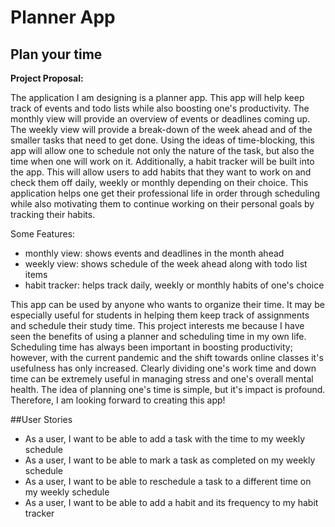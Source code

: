 # Planner App

## Plan your time


**Project Proposal:**

The application I am designing is a planner app. This app will help keep track of events and todo lists while also
boosting one's productivity. The monthly view will provide an overview of events or deadlines coming up. The weekly 
view will provide a break-down of the week ahead and of the smaller tasks that need to get done. Using the ideas of 
time-blocking, this app will allow one to schedule not only the nature of the task, but also the time when one will 
work on it. Additionally, a habit tracker will be built into the app. This will allow users to add habits that they 
want to work on and check them off daily, weekly or monthly depending on their choice. 
This application helps one get their professional life in order through scheduling while also motivating
 them to continue working on their personal goals by tracking their habits. 
 
 Some Features:
 - monthly view: shows events and deadlines in the month ahead
 - weekly view: shows schedule of the week ahead along with todo list items
 - habit tracker: helps track daily, weekly or monthly habits of one's choice
 
 
 This app can be used by anyone who wants to organize their time. It may be especially useful for students in helping 
 them keep track of assignments and schedule their study time. This project interests me because I have seen the 
 benefits of using a planner and scheduling time in my own life. Scheduling time has always been important in boosting 
 productivity; however, with the current pandemic and the shift towards online classes it's usefulness has only 
 increased. Clearly dividing one's work time and down time can be extremely useful in managing stress and one's overall 
 mental health. The idea of planning one's time is simple, but it's impact is profound. Therefore, I am looking forward to 
 creating this app!
 
 ##User Stories
 - As a user, I want to be able to add a task with the time to my weekly schedule
 - As a user, I want to be able to mark a task as completed on my weekly schedule
 - As a user, I want to be able to reschedule a task to a different time on my weekly schedule
 - As a user, I want to be able to add a habit and its frequency to my habit tracker
 
 
 
 
 